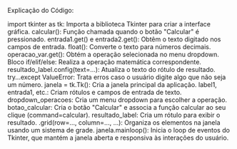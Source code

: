 Explicação do Código:

import tkinter as tk: Importa a biblioteca Tkinter para criar a interface gráfica.
calcular(): Função chamada quando o botão "Calcular" é pressionado.
entrada1.get() e entrada2.get(): Obtêm o texto digitado nos campos de entrada.
float(): Converte o texto para números decimais.
operacao_var.get(): Obtém a operação selecionada no menu dropdown.
Bloco if/elif/else: Realiza a operação matemática correspondente.
resultado_label.config(text=...): Atualiza o texto do rótulo de resultado.
try...except ValueError: Trata erros caso o usuário digite algo que não seja um número.
janela = tk.Tk(): Cria a janela principal da aplicação.
label1, entrada1, etc.: Criam rótulos e campos de entrada de texto.
dropdown_operacoes: Cria um menu dropdown para escolher a operação.
botao_calcular: Cria o botão "Calcular" e associa a função calcular ao seu clique (command=calcular).
resultado_label: Cria um rótulo para exibir o resultado.
.grid(row=..., column=..., ...): Organiza os elementos na janela usando um sistema de grade.
janela.mainloop(): Inicia o loop de eventos do Tkinter, que mantém a janela aberta e responsiva às interações do usuário.
